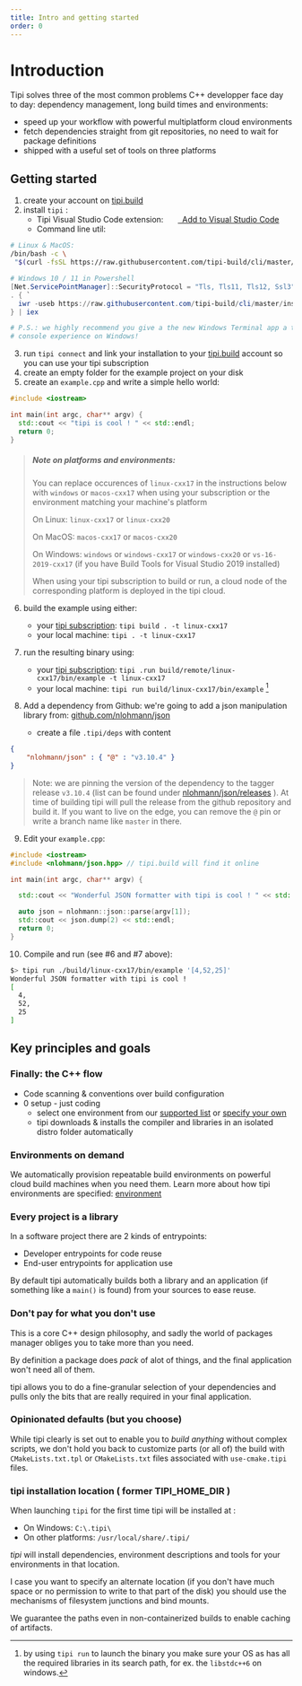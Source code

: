 ```yaml
---
title: Intro and getting started
order: 0
---
```


# Introduction

Tipi solves three of the most common problems C++ developper face day to day: dependency management, long build times and environments:

- speed up your workflow with powerful multiplatform cloud environments
- fetch dependencies straight from git repositories, no need to wait for package definitions
- shipped with a useful set of tools on three platforms


## Getting started

1. create your account on [tipi.build](https://tipi.build/)
2. install `tipi` :
    - Tipi Visual Studio Code extension: &nbsp; [<img src="~/assets/vscode.png" style="height: 1em; vertical-align: middle;">&nbsp; Add to Visual Studio Code](https://marketplace.visualstudio.com/items?itemName=tipi.tipi-build)
    - Command line util:

```bash
# Linux & MacOS:
/bin/bash -c \
 "$(curl -fsSL https://raw.githubusercontent.com/tipi-build/cli/master/install/install_for_macos_linux.sh)"
```

```powershell
# Windows 10 / 11 in Powershell
[Net.ServicePointManager]::SecurityProtocol = "Tls, Tls11, Tls12, Ssl3"
. { `
  iwr -useb https://raw.githubusercontent.com/tipi-build/cli/master/install/install_for_windows.ps1 `
} | iex

# P.S.: we highly recommend you give a the new Windows Terminal app a try. It truly augments your 
# console experience on Windows!
```

3. run `tipi connect` and link your installation to your [tipi.build](https://tipi.build/) account so you can use your tipi subscription
4. create an empty folder for the example project on your disk
5. create an `example.cpp` and write a simple hello world:

```cpp
#include <iostream>

int main(int argc, char** argv) {
  std::cout << "tipi is cool ! " << std::endl;
  return 0;
}
```

> ##### Note on platforms and environments:
>
> You can replace occurences of `linux-cxx17` in the instructions below with `windows` or `macos-cxx17` when using your subscription
> or the environment matching your machine's platform
>
> On Linux: `linux-cxx17` or `linux-cxx20`
>
> On MacOS: `macos-cxx17` or `macos-cxx20`
>
> On Windows: `windows` or `windows-cxx17` or `windows-cxx20` or `vs-16-2019-cxx17` (if you have Build Tools for Visual Studio 2019 installed)
>
>
> When using your tipi subscription to build or run, a cloud node of the corresponding platform is deployed in the tipi cloud.

6. build the example using either:
    - your [tipi subscription](https://tipi.build/dashboard/subscription): `tipi build . -t linux-cxx17`
    - your local machine: `tipi . -t linux-cxx17`

7. run the resulting binary using:
    - your [tipi subscription](https://tipi.build/dashboard/subscription): `tipi .run build/remote/linux-cxx17/bin/example -t linux-cxx17`
    - your local machine: `tipi run build/linux-cxx17/bin/example` [^1]

8. Add a dependency from Github: we're going to add a json manipulation library from: [github.com/nlohmann/json](https://github.com/nlohmann/json)
    - create a file `.tipi/deps` with content

```json
{
	"nlohmann/json" : { "@" : "v3.10.4" }
}
```
  
> Note: we are pinning the version of the dependency to the tagger release `v3.10.4` (list can be found under 
> [nlohmann/json/releases](https://github.com/nlohmann/json/releases) ). At time of building tipi will
> pull the release from the github repository and build it. If you want to live on the edge, you can remove
> the `@` pin or write a branch name like `master` in there.

9. Edit your `example.cpp`:

```cpp
#include <iostream>
#include <nlohmann/json.hpp> // tipi.build will find it online

int main(int argc, char** argv) {

  std::cout << "Wonderful JSON formatter with tipi is cool ! " << std::endl;

  auto json = nlohmann::json::parse(argv[1]);
  std::cout << json.dump(2) << std::endl;
  return 0;
}
```

10. Compile and run (see #6 and #7 above):

```bash
$> tipi run ./build/linux-cxx17/bin/example '[4,52,25]'
Wonderful JSON formatter with tipi is cool ! 
[
  4,
  52,
  25
]
```

## Key principles and goals

### Finally: the C++ flow

- Code scanning & conventions over build configuration
- 0 setup - just coding
    - select one environment from our [supported list](https://github.com/tipi-build/environments) or [specify your own](https://tipi.build/documentation/00-environments#customizing-environments)
    - tipi downloads & installs the compiler and libraries in an isolated distro folder automatically

### Environments on demand

We automatically provision repeatable build environments on powerful cloud build machines when you need them.
Learn more about how tipi environments are specified: [environment](/documentation/00-environments)

### Every project is a library

In a software project there are 2 kinds of entrypoints:

- Developer entrypoints for code reuse
- End-user entrypoints for application use

By default tipi automatically builds both a library and an application (if something like a `main()` is found) from your sources to ease reuse.

### Don't pay for what you don't use

This is a core C++ design philosophy, and sadly the world of packages manager obliges you to take more than you need.

By definition a package does _pack_ of alot of things, and the final application won't need all of them.

tipi allows you to do a fine-granular selection of your dependencies and pulls only the bits that are really required in your final application.

### Opinionated defaults (but you choose)

While tipi clearly is set out to enable you to _build anything_ without complex scripts, we don't hold you back to customize parts (or all of) the build with `CMakeLists.txt.tpl` or `CMakeLists.txt` files associated with `use-cmake.tipi` files.

[^1]: by using `tipi run` to launch the binary you make sure your OS as has all the required libraries in its search path, for ex. the `libstdc++6` on windows.


### tipi installation location ( former TIPI_HOME_DIR )

When launching `tipi` for the first time tipi will be installed at : 

  - On Windows: `C:\.tipi\`
  - On other platforms: `/usr/local/share/.tipi/`

_tipi_ will install dependencies, environment descriptions and tools for your environments in that location.

I case you want to specify an alternate location (if you don't have much space or no permission to write to that part of the disk) 
you should use the mechanisms of filesystem junctions and bind mounts.

We guarantee the paths even in non-containerized builds to enable caching of artifacts. 